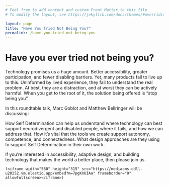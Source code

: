 ```yaml
---
# Feel free to add content and custom Front Matter to this file.
# To modify the layout, see https://jekyllrb.com/docs/themes/#overriding-theme-defaults

layout: page
title: "Have You Tried Not Being You?"
permalink: /have-you-tried-not-being-you
---
```


<!-- ## Ensuring digital technology can serve the underserved through lived experience and understanding overlooked needs in their environment -->

# Have you ever tried not being you?

Technology promises us a huge amount. Better accessibility, greater participation, and fewer disabling barriers. Yet, many products fail to live up to this. Uninformed by lived experience, they fail to understand the real problem. At best, they are a distraction, and at worst they can be actively harmful. When you get to the root of it, the solution being offered is “stop being you”.

In this roundtable talk, Marc Goblot and Matthew Bellringer will be discussing:

How Self Determination can help us understand where technology can best support neurodivergent and disabled people, where it fails, and how we can address that. 
How it’s vital that the tools we create support autonomy, competence, and connectedness.
What design approaches are they using to support Self Determination in their own work.

If you’re interested in accessibility, adaptive design, and building technology that makes the world a better place, then please join us.

```
(<iframe width="560" height="315" src="https://mediacms-ddll-u20252.vm.elestio.app/embed?m=7pgKXUIAa" frameborder="0" allowfullscreen></iframe>)
```
